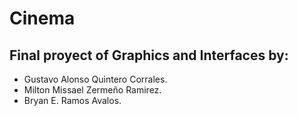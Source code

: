 # Cinema
## Final proyect of Graphics and Interfaces by:
* Gustavo Alonso Quintero Corrales.
* Milton Missael Zermeño Ramirez.
* Bryan E. Ramos Avalos.
